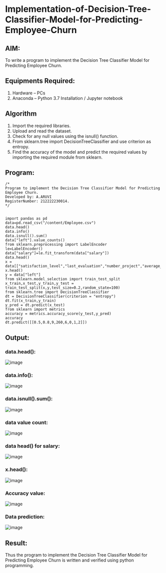 # Implementation-of-Decision-Tree-Classifier-Model-for-Predicting-Employee-Churn

## AIM:
To write a program to implement the Decision Tree Classifier Model for Predicting Employee Churn.

## Equipments Required:
1. Hardware – PCs
2. Anaconda – Python 3.7 Installation / Jupyter notebook

## Algorithm
1. Import the required libraries.
2. Upload and read the dataset.
3. Check for any null values using the isnull() function.
4. From sklearn.tree import DecisionTreeClassifier and use criterion as entropy.
5. Find the accuracy of the model and predict the required values by importing the required module from sklearn.

## Program:
```
/*
Program to implement the Decision Tree Classifier Model for Predicting Employee Churn.
Developed by: A.ARUVI
RegisterNumber: 212222230014. 
*/


import pandas as pd
data=pd.read_csv("/content/Employee.csv")
data.head()
data.info()
data.isnull().sum()
data["left"].value_counts()
from sklearn.preprocessing import LabelEncoder
le=LabelEncoder()
data["salary"]=le.fit_transform(data["salary"])
data.head()
x = data[["satisfaction_level","last_evaluation","number_project","average_montly_hours","time_spend_company","Work_accident","promotion_last_5years","salary"]]
x.head()
y = data["left"]
from sklearn.model_selection import train_test_split
x_train,x_test,y_train,y_test = train_test_split(x,y,test_size=0.2,random_state=100)
from sklearn.tree import DecisionTreeClassifier
dt = DecisionTreeClassifier(criterion = "entropy")
dt.fit(x_train,y_train)
y_pred = dt.predict(x_test)
from sklearn import metrics
accuracy = metrics.accuracy_score(y_test,y_pred)
accuracy
dt.predict([[0.5,0.8,9,260,6,0,1,2]])
```
## Output:

### data.head():

![image](https://github.com/Anandanaruvi/Implementation-of-Decision-Tree-Classifier-Model-for-Predicting-Employee-Churn/assets/120443233/6cfa4b8c-a292-4072-b06a-558824fd2444)

### data.info():

![image](https://github.com/Anandanaruvi/Implementation-of-Decision-Tree-Classifier-Model-for-Predicting-Employee-Churn/assets/120443233/2308a3c8-1585-44a9-af88-21640eb820b1)

### data.isnull().sum():

![image](https://github.com/Anandanaruvi/Implementation-of-Decision-Tree-Classifier-Model-for-Predicting-Employee-Churn/assets/120443233/405d3b97-1ac3-4736-bda0-b4ad58a5788f)

### data value count:

![image](https://github.com/Anandanaruvi/Implementation-of-Decision-Tree-Classifier-Model-for-Predicting-Employee-Churn/assets/120443233/5c88e728-e9ec-4697-a665-49e4eb0c61d8)

### data head() for salary:

![image](https://github.com/Anandanaruvi/Implementation-of-Decision-Tree-Classifier-Model-for-Predicting-Employee-Churn/assets/120443233/d08c96e8-b89c-4bf0-a62b-e5eccd491a92)

### x.head():

![image](https://github.com/Anandanaruvi/Implementation-of-Decision-Tree-Classifier-Model-for-Predicting-Employee-Churn/assets/120443233/4a131079-ea59-4885-8e9c-449a668dafde)

### Accuracy value:

![image](https://github.com/Anandanaruvi/Implementation-of-Decision-Tree-Classifier-Model-for-Predicting-Employee-Churn/assets/120443233/462b5412-399f-41d7-8a0d-7879845e5151)

### Data prediction:

![image](https://github.com/Anandanaruvi/Implementation-of-Decision-Tree-Classifier-Model-for-Predicting-Employee-Churn/assets/120443233/8e9866e7-9ce8-44a3-aec0-ff167d7450a0)

## Result:
Thus the program to implement the  Decision Tree Classifier Model for Predicting Employee Churn is written and verified using python programming.
